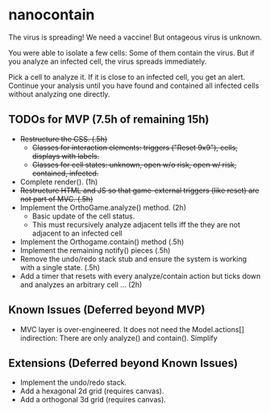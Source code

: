 # nanocontain

The virus is spreading! We need a vaccine! But ontageous virus is unknown.

You were able to isolate a few cells: Some of them contain the virus. But if you analyze an infected cell, the virus spreads immediately.

Pick a cell to analyze it. If it is close to an infected cell, you get an alert. Continue your analysis until you have found and contained all infected cells without analyzing one directly.

## TODOs for MVP (7.5h of remaining 15h)

- ~~Restructure the CSS. (.5h)~~
    - ~~Classes for interaction elements: triggers ("Reset 9x9"), cells, displays with labels.~~
    - ~~Classes for cell states: unknown, open w/o risk, open w/ risk, contained, infected.~~
- Complete render(). (1h)
- ~~Restructure HTML and JS so that game-external triggers (like reset) are not part of MVC. (.5h)~~
- Implement the OrthoGame.analyze() method. (2h)
    - Basic update of the cell status.
    - This must recursively analyze adjacent tells iff the they are not adjacent to an infected cell
- Implement the Orthogame.contain() method (.5h)
- Implement the remaining notify() pieces (.5h)
- Remove the undo/redo stack stub and ensure the system is working with a single state. (.5h)
- Add a timer that resets with every analyze/contain action but ticks down and analyzes an arbitrary cell ... (2h)

## Known Issues (Deferred beyond MVP)

- MVC layer is over-engineered. It does not need the Model.actions[] indirection: There are only analyze() and contain(). Simplify

## Extensions (Deferred beyond Known Issues)

- Implement the undo/redo stack.
- Add a hexagonal 2d grid (requires canvas).
- Add a orthogonal 3d grid (requires canvas).